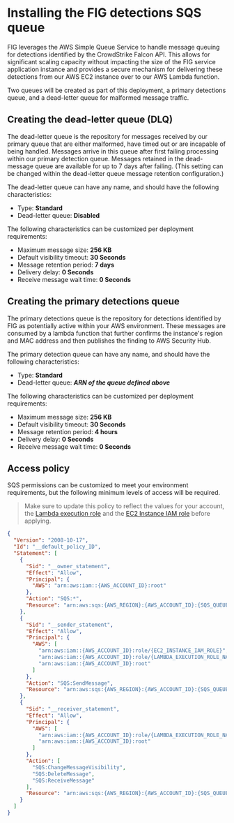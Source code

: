 # Installing the FIG detections SQS queue
FIG leverages the AWS Simple Queue Service to handle message queuing for detections identified by the CrowdStrike Falcon API. This allows for significant scaling capacity without impacting the size of the FIG service application instance and provides a secure mechanism for delivering these detections from our AWS EC2 instance over to our AWS Lambda function.

Two queues will be created as part of this deployment, a primary detections queue, and a dead-letter queue for malformed message traffic.

## Creating the dead-letter queue (DLQ)
The dead-letter queue is the repository for messages received by our primary queue that are either malformed, have timed out or are incapable of being handled. Messages arrive in this queue after first failing processing within our primary detection queue. Messages retained in the dead-message queue are available for up to 7 days after failing. (This setting can be changed within the dead-letter queue message retention configuration.)

The dead-letter queue can have any name, and should have the following characteristics:
+ Type: __Standard__
+ Dead-letter queue: __Disabled__

The following characteristics can be customized per deployment requirements:
+ Maximum message size: __256 KB__
+ Default visibility timeout: __30 Seconds__
+ Message retention period: __7 days__
+ Delivery delay: __0 Seconds__
+ Receive message wait time: __0 Seconds__

## Creating the primary detections queue
The primary detections queue is the repository for detections identified by FIG as potentially active within your AWS environment. These messages are consumed by a lambda function that further confirms the instance's region and MAC address and then publishes the finding to AWS Security Hub.

The primary detection queue can have any name, and should have the following characteristics:
+ Type: __Standard__
+ Dead-letter queue: __*ARN of the queue defined above*__

The following characteristics can be customized per deployment requirements:
+ Maximum message size: __256 KB__
+ Default visibility timeout: __30 Seconds__
+ Message retention period: __4 hours__
+ Delivery delay: __0 Seconds__
+ Receive message wait time: __0 Seconds__

## Access policy
SQS permissions can be customized to meet your environment requirements, but the following minimum levels of access will be required.

> Make sure to update this policy to reflect the values for your account, the [Lambda execution role](lambda-install.md) and the [EC2 Instance IAM role](manual-install.md) before applying.

```json
{
  "Version": "2008-10-17",
  "Id": "__default_policy_ID",
  "Statement": [
    {
      "Sid": "__owner_statement",
      "Effect": "Allow",
      "Principal": {
        "AWS": "arn:aws:iam::{AWS_ACCOUNT_ID}:root"
      },
      "Action": "SQS:*",
      "Resource": "arn:aws:sqs:{AWS_REGION}:{AWS_ACCOUNT_ID}:{SQS_QUEUE_NAME}"
    },
    {
      "Sid": "__sender_statement",
      "Effect": "Allow",
      "Principal": {
        "AWS": [
          "arn:aws:iam::{AWS_ACCOUNT_ID}:role/{EC2_INSTANCE_IAM_ROLE}",
          "arn:aws:iam::{AWS_ACCOUNT_ID}:role/{LAMBDA_EXECUTION_ROLE_NAME}",
          "arn:aws:iam::{AWS_ACCOUNT_ID}:root"
        ]
      },
      "Action": "SQS:SendMessage",
      "Resource": "arn:aws:sqs:{AWS_REGION}:{AWS_ACCOUNT_ID}:{SQS_QUEUE_NAME}"
    },
    {
      "Sid": "__receiver_statement",
      "Effect": "Allow",
      "Principal": {
        "AWS": [
          "arn:aws:iam::{AWS_ACCOUNT_ID}:role/{LAMBDA_EXECUTION_ROLE_NAME}",
          "arn:aws:iam::{AWS_ACCOUNT_ID}:root"
        ]
      },
      "Action": [
        "SQS:ChangeMessageVisibility",
        "SQS:DeleteMessage",
        "SQS:ReceiveMessage"
      ],
      "Resource": "arn:aws:sqs:{AWS_REGION}:{AWS_ACCOUNT_ID}:{SQS_QUEUE_NAME}"
    }
  ]
}
```
